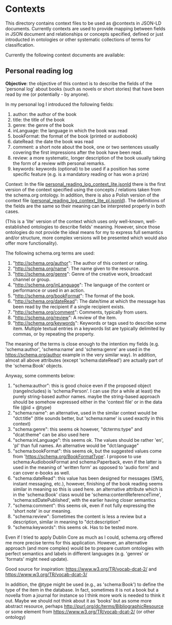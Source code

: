 # Contexts

This directory contains context files to be used as @contexts in JSON-LD documents.
Currently contexts are used to provide mapping between fields in JSON document and relationships or concepts 
specified, defined or just introducted in ontologies or other systematic collections of terms for classification.

Currently the following context documents are available:

## Personal reading log

**Objective**: the objective of this context is to describe the fields of the 'personal log' about books (such as novels or short stories) 
  that have been read by me (or potentially - by anyone).

  In my personal log I introduced the following fields:

  1. author: the author of the book
  2. title: the title of the book
  3. genre: the genre of the book
  4. inLanguage: the language in which the book was read
  5. bookFormat: the format of the book (printed or audiobook)
  6. dateRead: the date the book was read 
  7. comment: a short note about the book, one or two sentences usually covering the first impressions after the book have been read.
  8. review: a more systematic, longer description of the book usually taking the form of a review with personal remarks. 
  9. keywords: keywords (optional) to be used if a position has some specific feature (e.g. is a mandatory reading or has won a prize)

 Context:
 In the file [personal_reading_log_context_lite.jsonld](personal_reading_log_context_lite.jsonld) there is the first version of the context specified using the concepts / relations
 taken from the schema.org ontology. In addition, there is also a Polish version of the context file 
 ([personal_reading_log_context_lite_pl.jsonld](personal_reading_log_context_lite_pl.jsonld)). The definitions of the fields are the same so
 their meaning can be interpreted properly in both cases.

 (This is a 'lite' version of the context which uses only well-known, well-established ontologies to describe fields' meaning. However, since those ontologies do not provide
  the ideal means for my to express full semantics and/or structure, more complex versions will be presented which would also offer more functionality). 

 The following schema.org terms are used: 

 1. "http://schema.org/author": The author of this content or rating.
 2. "http://schema.org/name": The name given to the resource.
 3. "http://schema.org/genre": Genre of the creative work, broadcast channel or group.
 4. "http://schema.org/inLanguage": The language of the content or performance or used in an action.
 5. "http://schema.org/bookFormat": The format of the book.
 6. "http://schema.org/dateRead": The date/time at which the message has been read by the recipient if a single recipient exists.
 7. "http://schema.org/comment": Comments, typically from users.
 8. "http://schema.org/review": A review of the item.
 9. "http://schema.org/keywords": Keywords or tags used to describe some item. Multiple textual entries in a keywords list are typically delimited by commas, or by repeating the property.

 The meaning of the terms is close enough to the intention my fields (e.g. 'schema:author', 'schema:name' and 'schema:genre' are used in the https://schema.org/author example 
 in the very similar way). In addition, almost all above attributes (except 'schema:dateRead') are actually part of the 'schema:Book' objects.

 Anyway, some comments below:
 
 1. "schema:author": this is good choice even if the proposed object (rangeIncludes) is 'schema:Person'. I can use (for a while at least) the purely string-based author names.
                    maybe the string-based approach should be somehow expressed either in the 'context file' or in the data file (@id + @type)
 2. "schema:name": an alternative, used in the similar context would be "dct:title" (title sounds better, but 'schema:name' is used exactly in this context)
 3. "schema:genre": this seems ok however, "dcterms:type" and "dcat:theme" can be also used here
 4. "schema:inLanguage": this seems ok. The values should be rather 'en', 'pl' than full names. An alternative would be "dct:language"
 5. "schema:bookFormat": this seems ok, but the suggested values come from 'https://schema.org/BookFormatType'. I propose to use schema:AudiobookFormat and schema:Paperback,
                        even if the latter is used in the meaning of 'written form' as opposed to 'audio form' and can cover e-books as well.
 6. "schema:dateRead": this value has been designed for messages (SMS, instant messaging, etc.), however, finishing of the book reading seems similar in meaning so this is used here.
                       an alternative attribute which is in the 'schema:Book' class would be 'schema:contentReferenceTime', 'schema:sdDatePublished', with the earlier having closer semantics
 7. "schema:comment": this seems ok, even if not fully expressing the 'short note' in our meaning.
 8. "schema:review": Sometimes the content is less a review but a description, similar in meaning to "dct:description"
 9. "schema:keywords": this seems ok. Has to be tested more.

Even if I tried to apply Dublin Core as much as I could, schema.org offered me more precise terms for this application. However, an alternative approach (and more complex) would be to
prepare custom ontologies with perfect semantics and labels in different languages (e.g. 'genres' or 'formats' might need update).

Good source for inspiration: https://www.w3.org/TR/vocab-dcat-2/ and https://www.w3.org/TR/vocab-dcat-3/

In addition, the @type might be used (e.g., as 'schema:Book') to define the type of the item in the database. In fact, sometimes it is not a book but a novella from a journal for instance
so I think more work is needed to think it out. Maybe we should not think about it as 'books' but as some more abstract resource,
perhaps http://purl.org/dc/terms/BibliographicResource or some element from https://www.w3.org/TR/vocab-dcat-2/ (or other ontology)
